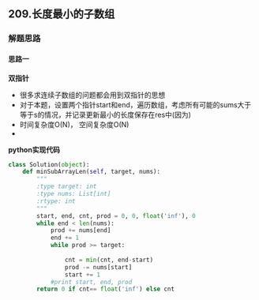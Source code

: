## 209.长度最小的子数组
### 解题思路
#### 思路一
**双指针**
- 很多求连续子数组的问题都会用到双指针的思想
- 对于本题，设置两个指针start和end，遍历数组，考虑所有可能的sums大于等于s的情况，并记录更新最小的长度保存在res中(因为)
- 时间复杂度O(N)， 空间复杂度O(N)  
- 
**python实现代码**
```python
class Solution(object):
    def minSubArrayLen(self, target, nums):
        """
        :type target: int
        :type nums: List[int]
        :rtype: int
        """
        start, end, cnt, prod = 0, 0, float('inf'), 0
        while end < len(nums):
            prod += nums[end]
            end += 1
            while prod >= target:
                
                cnt = min(cnt, end-start)
                prod -= nums[start]
                start += 1
            #print start, end, prod
        return 0 if cnt== float('inf') else cnt
```

